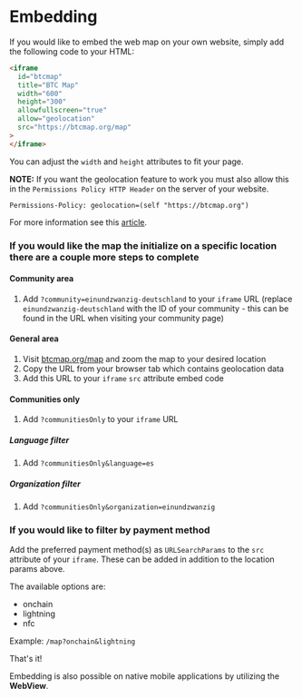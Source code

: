 # Embedding

If you would like to embed the web map on your own website, simply add the following code to your HTML:

```html
<iframe
  id="btcmap"
  title="BTC Map"
  width="600"
  height="300"
  allowfullscreen="true"
  allow="geolocation"
  src="https://btcmap.org/map"
>
</iframe>
```

You can adjust the `width` and `height` attributes to fit your page.

**NOTE:** If you want the geolocation feature to work you must also allow this in the `Permissions Policy HTTP Header` on the server of your website.

```
Permissions-Policy: geolocation=(self "https://btcmap.org")
```

For more information see this [article](https://developer.chrome.com/docs/privacy-sandbox/permissions-policy/).

### If you would like the map the initialize on a specific location there are a couple more steps to complete

#### Community area

1. Add `?community=einundzwanzig-deutschland` to your `iframe` URL (replace `einundzwanzig-deutschland` with the ID of your community - this can be found in the URL when visiting your community page)

#### General area

1. Visit [btcmap.org/map](https://btcmap.org/map) and zoom the map to your desired location
2. Copy the URL from your browser tab which contains geolocation data
3. Add this URL to your `iframe` `src` attribute embed code

#### Communities only

1. Add `?communitiesOnly` to your `iframe` URL

##### Language filter

1. Add `?communitiesOnly&language=es`

##### Organization filter

1. Add `?communitiesOnly&organization=einundzwanzig`

### If you would like to filter by payment method

Add the preferred payment method(s) as `URLSearchParams` to the `src` attribute of your `iframe`. These can be added in addition to the location params above.

The available options are:

- onchain
- lightning
- nfc

Example: `/map?onchain&lightning`

That's it!

Embedding is also possible on native mobile applications by utilizing the **WebView**.

